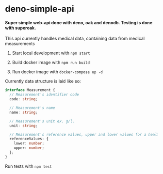 # deno-simple-api

#### Super simple web-api done with deno, oak and denodb. Testing is done with superoak.

This api currently handles medical data, containing data from medical measurements

1. Start local development with `npm start`

2. Build docker image with `npm run build`

3. Run docker image with `docker-compose up -d`


Currently data structure is laid like so:

```typescript
interface Measurement {
  // Measurement's identifier code
  code: string;

  // Measurement's name
  name: string;

  // Measurement's unit ex. g/l.
  unit: string;

  // Measurement's reference values, upper and lower values for a healthy human
  referenceValues: {
    lower: number;
    upper: number;
  };
}
```


Run tests with `npm test`
